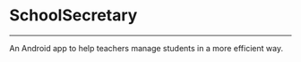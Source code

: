 # SchoolSecretary
----------------------------------------------------
An Android app to help teachers manage students in a more efficient way.

